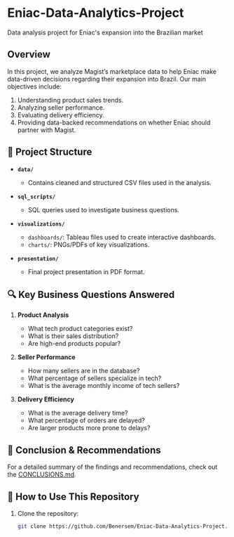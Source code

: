 # Eniac-Data-Analytics-Project
Data analysis project for Eniac's expansion into the Brazilian market

## Overview  
In this project, we analyze Magist’s marketplace data to help Eniac make data-driven decisions regarding their expansion into Brazil. Our main objectives include:  

1. Understanding product sales trends.  
2. Analyzing seller performance.  
3. Evaluating delivery efficiency.  
4. Providing data-backed recommendations on whether Eniac should partner with Magist.  

## 📂 Project Structure  

- **`data/`**  
  - Contains cleaned and structured CSV files used in the analysis.  

- **`sql_scripts/`**  
  - SQL queries used to investigate business questions.    

- **`visualizations/`**  
  - `dashboards/`: Tableau files used to create interactive dashboards.  
  - `charts/`: PNGs/PDFs of key visualizations.  

- **`presentation/`**  
  - Final project presentation in PDF format.  

## 🔍 Key Business Questions Answered  

1. **Product Analysis**  
   - What tech product categories exist?  
   - What is their sales distribution?  
   - Are high-end products popular?  

2. **Seller Performance**  
   - How many sellers are in the database?  
   - What percentage of sellers specialize in tech?  
   - What is the average monthly income of tech sellers?  

3. **Delivery Efficiency**  
   - What is the average delivery time?  
   - What percentage of orders are delayed?  
   - Are larger products more prone to delays?  

## 📌 Conclusion & Recommendations  

For a detailed summary of the findings and recommendations, check out the [CONCLUSIONS.md](./CONCLUSIONS.md).  

## 🚀 How to Use This Repository  

1. Clone the repository:  
   ```sh
   git clone https://github.com/Benersem/Eniac-Data-Analytics-Project.git
